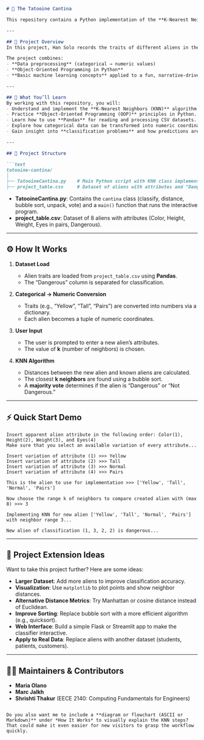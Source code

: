 ````markdown
# 🌌 The Tatooine Cantina  

This repository contains a Python implementation of the **K-Nearest Neighbors (KNN)** algorithm in a *Star Wars*–themed scenario. The program predicts whether a new alien entering the Tatooine Cantina is **dangerous** or not, based on its similarity to known aliens.  

---

## 📖 Project Overview  
In this project, Han Solo records the traits of different aliens in the Tatooine Cantina, such as their **color, height, weight, and eyes**. When a new alien enters, the program uses the **KNN algorithm** to determine if it is dangerous.  

The project combines:  
- **Data preprocessing** (categorical → numeric values)  
- **Object-Oriented Programming in Python**  
- **Basic machine learning concepts** applied to a fun, narrative-driven scenario  

---

## 🎯 What You’ll Learn  
By working with this repository, you will:  
- Understand and implement the **K-Nearest Neighbors (KNN)** algorithm from scratch.  
- Practice **Object-Oriented Programming (OOP)** principles in Python.  
- Learn how to use **Pandas** for reading and processing CSV datasets.  
- Explore how categorical data can be transformed into numeric coordinates.  
- Gain insight into **classification problems** and how predictions are made using majority voting.  

---

## 📂 Project Structure  

```text
tatooine-cantina/
│
├── TatooineCantina.py    # Main Python script with KNN class implementation
├── project_table.csv     # Dataset of aliens with attributes and "Dangerous" label
````

* **TatooineCantina.py**: Contains the `cantina` class (classify, distance, bubble sort, unpack, vote) and a `main()` function that runs the interactive program.
* **project\_table.csv**: Dataset of 8 aliens with attributes (Color, Height, Weight, Eyes in pairs, Dangerous).

---

## ⚙️ How It Works

1. **Dataset Load**

   * Alien traits are loaded from `project_table.csv` using **Pandas**.
   * The “Dangerous” column is separated for classification.

2. **Categorical → Numeric Conversion**

   * Traits (e.g., “Yellow”, “Tall”, “Pairs”) are converted into numbers via a dictionary.
   * Each alien becomes a tuple of numeric coordinates.

3. **User Input**

   * The user is prompted to enter a new alien’s attributes.
   * The value of **k** (number of neighbors) is chosen.

4. **KNN Algorithm**

   * Distances between the new alien and known aliens are calculated.
   * The closest **k neighbors** are found using a bubble sort.
   * A **majority vote** determines if the alien is “Dangerous” or “Not Dangerous.”

---

## ⚡ Quick Start Demo

```text
Insert apparent alien attribute in the following order: Color(1), Height(2), Weight(3), and Eyes(4)
Make sure that you select an available variation of every attribute...

Insert variation of attribute (1) >>> Yellow
Insert variation of attribute (2) >>> Tall
Insert variation of attribute (3) >>> Normal
Insert variation of attribute (4) >>> Pairs

This is the alien to use for implementation >>> ['Yellow', 'Tall', 'Normal', 'Pairs']

Now choose the range k of neighbors to compare created alien with (max 8) >>> 3

Implementing KNN for new alien ['Yellow', 'Tall', 'Normal', 'Pairs'] with neighbor range 3...

New alien of classification (1, 3, 2, 2) is dangerous...
```

---

## 🚀 Project Extension Ideas

Want to take this project further? Here are some ideas:

* **Larger Dataset**: Add more aliens to improve classification accuracy.
* **Visualization**: Use `matplotlib` to plot points and show neighbor distances.
* **Alternative Distance Metrics**: Try Manhattan or cosine distance instead of Euclidean.
* **Improve Sorting**: Replace bubble sort with a more efficient algorithm (e.g., quicksort).
* **Web Interface**: Build a simple Flask or Streamlit app to make the classifier interactive.
* **Apply to Real Data**: Replace aliens with another dataset (students, patients, customers).

---

## 👩‍💻 Maintainers & Contributors

* **Maria Olano**
* **Marc Jalkh**
* **Shrishti Thakur**
(EECE 2140: Computing Fundamentals for Engineers)
```

Do you also want me to include a **diagram or flowchart (ASCII or Markdown)** under *How It Works* to visually explain the KNN steps? That could make it even easier for new visitors to grasp the workflow quickly.
```
